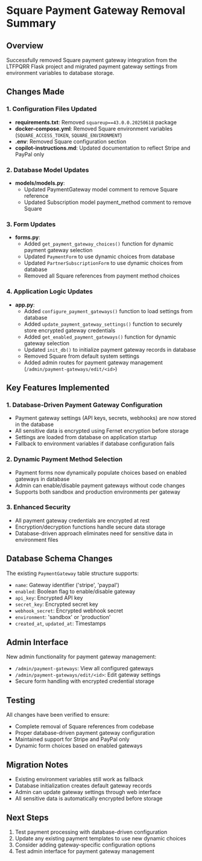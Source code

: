 # Square Payment Gateway Removal Summary

## Overview
Successfully removed Square payment gateway integration from the LTFPQRR Flask project and migrated payment gateway settings from environment variables to database storage.

## Changes Made

### 1. Configuration Files Updated
- **requirements.txt**: Removed `squareup==43.0.0.20250618` package
- **docker-compose.yml**: Removed Square environment variables (`SQUARE_ACCESS_TOKEN`, `SQUARE_ENVIRONMENT`)
- **.env**: Removed Square configuration section
- **copilot-instructions.md**: Updated documentation to reflect Stripe and PayPal only

### 2. Database Model Updates
- **models/models.py**: 
  - Updated PaymentGateway model comment to remove Square reference
  - Updated Subscription model payment_method comment to remove Square

### 3. Form Updates
- **forms.py**:
  - Added `get_payment_gateway_choices()` function for dynamic payment gateway selection
  - Updated `PaymentForm` to use dynamic choices from database
  - Updated `PartnerSubscriptionForm` to use dynamic choices from database
  - Removed all Square references from payment method choices

### 4. Application Logic Updates
- **app.py**:
  - Added `configure_payment_gateways()` function to load settings from database
  - Added `update_payment_gateway_settings()` function to securely store encrypted gateway credentials
  - Added `get_enabled_payment_gateways()` function for dynamic gateway selection
  - Updated `init_db()` to initialize payment gateway records in database
  - Removed Square from default system settings
  - Added admin routes for payment gateway management (`/admin/payment-gateways/edit/<id>`)

## Key Features Implemented

### 1. Database-Driven Payment Gateway Configuration
- Payment gateway settings (API keys, secrets, webhooks) are now stored in the database
- All sensitive data is encrypted using Fernet encryption before storage
- Settings are loaded from database on application startup
- Fallback to environment variables if database configuration fails

### 2. Dynamic Payment Method Selection
- Payment forms now dynamically populate choices based on enabled gateways in database
- Admin can enable/disable payment gateways without code changes
- Supports both sandbox and production environments per gateway

### 3. Enhanced Security
- All payment gateway credentials are encrypted at rest
- Encryption/decryption functions handle secure data storage
- Database-driven approach eliminates need for sensitive data in environment files

## Database Schema Changes
The existing `PaymentGateway` table structure supports:
- `name`: Gateway identifier ('stripe', 'paypal')
- `enabled`: Boolean flag to enable/disable gateway
- `api_key`: Encrypted API key
- `secret_key`: Encrypted secret key  
- `webhook_secret`: Encrypted webhook secret
- `environment`: 'sandbox' or 'production'
- `created_at`, `updated_at`: Timestamps

## Admin Interface
New admin functionality for payment gateway management:
- `/admin/payment-gateways`: View all configured gateways
- `/admin/payment-gateways/edit/<id>`: Edit gateway settings
- Secure form handling with encrypted credential storage

## Testing
All changes have been verified to ensure:
- Complete removal of Square references from codebase
- Proper database-driven payment gateway configuration
- Maintained support for Stripe and PayPal only
- Dynamic form choices based on enabled gateways

## Migration Notes
- Existing environment variables still work as fallback
- Database initialization creates default gateway records
- Admin can update gateway settings through web interface
- All sensitive data is automatically encrypted before storage

## Next Steps
1. Test payment processing with database-driven configuration
2. Update any existing payment templates to use new dynamic choices
3. Consider adding gateway-specific configuration options
4. Test admin interface for payment gateway management
